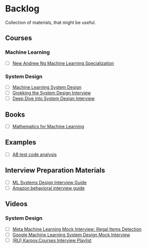 # Backlog
Collection of materials, that might be useful.


## Courses
### Machine Learning
- [ ] [New Andrew Ng Machine Learning Specialization](https://www.coursera.org/specializations/machine-learning-introduction)

### System Design
- [ ] [Machine Learning System Design](https://www.educative.io/courses/machine-learning-system-design)
- [ ] [Grokking the System Design Interview](https://www.educative.io/courses/grokking-the-system-design-interview)
- [ ] [Deep Dive into System Design Interview](https://www.educative.io/path/deep-dive-into-system-design-interview)

## Books
- [ ] [Mathematics for Machine Learning](https://mml-book.github.io)

## Examples
- [ ] [AB test code analysis](https://alex.gladkikh.org/dataanalytics/abtest/job/2022/06/30/analyze-AB-test.html)

## Interview Preparation Materials
- [ ] [ML Systems Design Interview Guide](http://patrickhalina.com/posts/ml-systems-design-interview-guide/)
- [ ] [Amazon behavioral interview guide](https://igotanoffer.com/blogs/tech/amazon-behavioral-interview)

## Videos

### System Design
- [ ] [Meta Machine Learning Mock Interview: Illegal Items Detection](https://www.youtube.com/watch?v=FpuiovvSPYc)
- [ ] [Google Machine Learning System Design Mock Interview](https://www.youtube.com/watch?v=uF1V2MqX2U0)
- [ ] [(RU) Karpov.Courses Interview Playlist](https://www.youtube.com/watch?v=VPg2Uu1MYgI&list=PLBRXq5LaddfzDBjg6soIwJJA2klXXs6ni&index=13)
